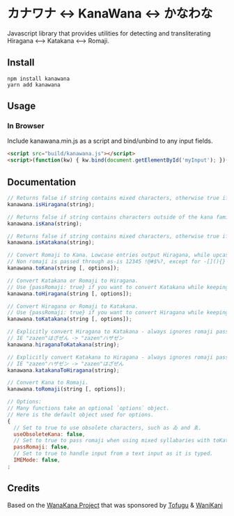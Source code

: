 カナワナ <-> KanaWana <-> かなわな
===============================

Javascript library that provides utilities for detecting and transliterating Hiragana &lt;--> Katakana &lt;--> Romaji.

## Install
```shell
npm install kanawana
yarn add kanawana
```

## Usage

### In Browser
Include kanawana.min.js as a script and bind/unbind to any input fields.
```html
<script src="build/kanawana.js"></script>
<script>(function(kw) { kw.bind(document.getElementById('myInput'); })(window.kanawana)</script>
```

## Documentation

```javascript
// Returns false if string contains mixed characters, otherwise true if Hiragana.
kanawana.isHiragana(string);

// Returns false if string contains characters outside of the kana family, otherwise true if Hiragana and/or Katakana.
kanawana.isKana(string);

// Returns false if string contains mixed characters, otherwise true if Katakana.
kanawana.isKatakana(string);

// Convert Romaji to Kana. Lowcase entries output Hiragana, while upcase entries output Katakana.
// Non romaji is passed through as-is 12345 !@#$%?, except for -[](){} which become ー「 」（ ）｛ ｝
kanawana.toKana(string [, options]);

// Convert Katakana or Romaji to Hiragana.
// Use {passRomaji: true} if you want to convert Katakana while keeping any romaji intact  
kanawana.toHiragana(string [, options]);

// Convert Hiragana or Romaji to Katakana.
// Use {passRomaji: true} if you want to convert Hiragana while keeping any romaji intact  
kanawana.toKatakana(string [, options]);

// Explicitly convert Hiragana to Katakana - always ignores romaji passed in
// IE "zazen"はざぜん -> "zazen"ハザゼン
kanawana.hiraganaToKatakana(string);

// Explicitly convert Katakana to Hiragana - always ignores romaji passed in
// IE "zazen"ハザゼン -> "zazen"はざぜん
kanawana.katakanaToHiragana(string);

// Convert Kana to Romaji.
kanawana.toRomaji(string [, options]);

// Options:
// Many functions take an optional `options` object.
// Here is the default object used for options.
{
  // Set to true to use obsolete characters, such as ゐ and ゑ.
  useObsoleteKana: false,
  // Set to true to pass romaji when using mixed syllabaries with toKatakana() or toHiragana(), such as "romaji is not かな"
  passRomaji: false,
  // Set to true to handle input from a text input as it is typed.
  IMEMode: false,
;
```

## Credits

Based on the [WanaKana Project](https://github.com/WaniKani/WanaKana) that was sponsored by [Tofugu](http://www.tofugu.com) & [WaniKani](http://www.wanikani.com)
